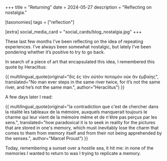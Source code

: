 +++
title = "Returning"
date = 2024-05-27
description = "Reflecting on nostalgia."

[taxonomies]
tags = ["reflection"]

[extra]
social_media_card = "social_cards/blog_nostalgia.jpg"
+++

These last few months I’ve been reflecting on the idea of repeating experiences. I’ve always been somewhat nostalgic, but lately I’ve been pondering whether it’s positive to try to go back.

In search of a piece of art that encapsulated this idea, I remembered this quote by Heraclitus:

{{ multilingual_quote(original="δὶς ἐς τὸν αὐτὸν ποταμὸν οὐκ ἂν ἐμβαίης", translated="No man ever steps in the same river twice, for it’s not the same river, and he’s not the same man.", author="Heraclitus") }}

A few days later I read:

{{ multilingual_quote(original="la contradiction que c'est de chercher dans la réalité les tableaux de la mémoire, auxquels manquerait toujours le charme qui leur vient de la mémoire même et de n'être pas perçus par les sens.", translated="how paradoxical it is to seek in reality for the pictures that are stored in one's memory, which must inevitably lose the charm that comes to them from memory itself and from their not being apprehended by the senses.", author="Marcel Proust") }}

Today, remembering a sunset over a hostile sea, it hit me: in none of the memories I wanted to return to was I trying to replicate a memory.
